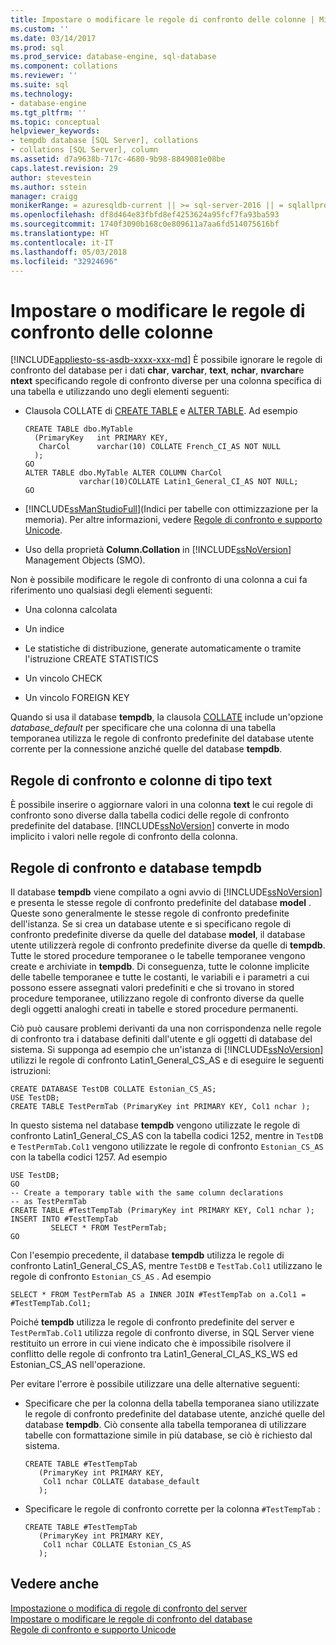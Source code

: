 ```yaml
---
title: Impostare o modificare le regole di confronto delle colonne | Microsoft Docs
ms.custom: ''
ms.date: 03/14/2017
ms.prod: sql
ms.prod_service: database-engine, sql-database
ms.component: collations
ms.reviewer: ''
ms.suite: sql
ms.technology:
- database-engine
ms.tgt_pltfrm: ''
ms.topic: conceptual
helpviewer_keywords:
- tempdb database [SQL Server], collations
- collations [SQL Server], column
ms.assetid: d7a9638b-717c-4680-9b98-8849081e08be
caps.latest.revision: 29
author: stevestein
ms.author: sstein
manager: craigg
monikerRange: = azuresqldb-current || >= sql-server-2016 || = sqlallproducts-allversions
ms.openlocfilehash: df8d464e83fbfd8ef4253624a95fcf7fa93ba593
ms.sourcegitcommit: 1740f3090b168c0e809611a7aa6fd514075616bf
ms.translationtype: HT
ms.contentlocale: it-IT
ms.lasthandoff: 05/03/2018
ms.locfileid: "32924696"
---
```

# <a name="set-or-change-the-column-collation"></a>Impostare o modificare le regole di confronto delle colonne
[!INCLUDE[appliesto-ss-asdb-xxxx-xxx-md](../../includes/appliesto-ss-asdb-xxxx-xxx-md.md)]
  È possibile ignorare le regole di confronto del database per i dati **char**, **varchar**, **text**, **nchar**, **nvarchar**e **ntext** specificando regole di confronto diverse per una colonna specifica di una tabella e utilizzando uno degli elementi seguenti:  
  
-   Clausola COLLATE di [CREATE TABLE](../../t-sql/statements/create-table-transact-sql.md) e [ALTER TABLE](../../t-sql/statements/alter-table-transact-sql.md). Ad esempio  
  
    ```  
    CREATE TABLE dbo.MyTable  
      (PrimaryKey   int PRIMARY KEY,  
       CharCol      varchar(10) COLLATE French_CI_AS NOT NULL  
      );  
    GO  
    ALTER TABLE dbo.MyTable ALTER COLUMN CharCol  
                varchar(10)COLLATE Latin1_General_CI_AS NOT NULL;  
    GO  
    ```  
  
-   [!INCLUDE[ssManStudioFull](../../includes/ssmanstudiofull-md.md)](Indici per tabelle con ottimizzazione per la memoria). Per altre informazioni, vedere [Regole di confronto e supporto Unicode](../../relational-databases/collations/collation-and-unicode-support.md).  
  
-   Uso della proprietà **Column.Collation** in [!INCLUDE[ssNoVersion](../../includes/ssnoversion-md.md)] Management Objects (SMO).  
  
 Non è possibile modificare le regole di confronto di una colonna a cui fa riferimento uno qualsiasi degli elementi seguenti:  
  
-   Una colonna calcolata  
  
-   Un indice  
  
-   Le statistiche di distribuzione, generate automaticamente o tramite l'istruzione CREATE STATISTICS  
  
-   Un vincolo CHECK  
  
-   Un vincolo FOREIGN KEY  
  
 Quando si usa il database **tempdb**, la clausola [COLLATE](~/t-sql/statements/collations.md) include un'opzione *database_default* per specificare che una colonna di una tabella temporanea utilizza le regole di confronto predefinite del database utente corrente per la connessione anziché quelle del database **tempdb**.  
  
## <a name="collations-and-text-columns"></a>Regole di confronto e colonne di tipo text  
 È possibile inserire o aggiornare valori in una colonna **text** le cui regole di confronto sono diverse dalla tabella codici delle regole di confronto predefinite del database. [!INCLUDE[ssNoVersion](../../includes/ssnoversion-md.md)] converte in modo implicito i valori nelle regole di confronto della colonna.  
  
## <a name="collations-and-tempdb"></a>Regole di confronto e database tempdb  
 Il database **tempdb** viene compilato a ogni avvio di [!INCLUDE[ssNoVersion](../../includes/ssnoversion-md.md)] e presenta le stesse regole di confronto predefinite del database **model** . Queste sono generalmente le stesse regole di confronto predefinite dell'istanza. Se si crea un database utente e si specificano regole di confronto predefinite diverse da quelle del database **model**, il database utente utilizzerà regole di confronto predefinite diverse da quelle di **tempdb**. Tutte le stored procedure temporanee o le tabelle temporanee vengono create e archiviate in **tempdb**. Di conseguenza, tutte le colonne implicite delle tabelle temporanee e tutte le costanti, le variabili e i parametri a cui possono essere assegnati valori predefiniti e che si trovano in stored procedure temporanee, utilizzano regole di confronto diverse da quelle degli oggetti analoghi creati in tabelle e stored procedure permanenti.  
  
 Ciò può causare problemi derivanti da una non corrispondenza nelle regole di confronto tra i database definiti dall'utente e gli oggetti di database del sistema. Si supponga ad esempio che un'istanza di [!INCLUDE[ssNoVersion](../../includes/ssnoversion-md.md)] utilizzi le regole di confronto Latin1_General_CS_AS e di eseguire le seguenti istruzioni:  
  
```  
CREATE DATABASE TestDB COLLATE Estonian_CS_AS;  
USE TestDB;  
CREATE TABLE TestPermTab (PrimaryKey int PRIMARY KEY, Col1 nchar );  
```  
  
 In questo sistema nel database **tempdb** vengono utilizzate le regole di confronto Latin1_General_CS_AS con la tabella codici 1252, mentre in `TestDB` e `TestPermTab.Col1` vengono utilizzate le regole di confronto `Estonian_CS_AS` con la tabella codici 1257. Ad esempio  
  
```  
USE TestDB;  
GO  
-- Create a temporary table with the same column declarations  
-- as TestPermTab  
CREATE TABLE #TestTempTab (PrimaryKey int PRIMARY KEY, Col1 nchar );  
INSERT INTO #TestTempTab  
         SELECT * FROM TestPermTab;  
GO  
```  
  
 Con l'esempio precedente, il database **tempdb** utilizza le regole di confronto Latin1_General_CS_AS, mentre `TestDB` e `TestTab.Col1` utilizzano le regole di confronto `Estonian_CS_AS` . Ad esempio  
  
```  
SELECT * FROM TestPermTab AS a INNER JOIN #TestTempTab on a.Col1 = #TestTempTab.Col1;  
```  
  
 Poiché **tempdb** utilizza le regole di confronto predefinite del server e `TestPermTab.Col1` utilizza regole di confronto diverse, in SQL Server viene restituito un errore in cui viene indicato che è impossibile risolvere il conflitto delle regole di confronto tra Latin1_General_CI_AS_KS_WS ed Estonian_CS_AS nell'operazione.  
  
 Per evitare l'errore è possibile utilizzare una delle alternative seguenti:  
  
-   Specificare che per la colonna della tabella temporanea siano utilizzate le regole di confronto predefinite del database utente, anziché quelle del database **tempdb**. Ciò consente alla tabella temporanea di utilizzare tabelle con formattazione simile in più database, se ciò è richiesto dal sistema.  
  
    ```  
    CREATE TABLE #TestTempTab  
       (PrimaryKey int PRIMARY KEY,  
        Col1 nchar COLLATE database_default  
       );  
    ```  
  
-   Specificare le regole di confronto corrette per la colonna `#TestTempTab` :  
  
    ```  
    CREATE TABLE #TestTempTab  
       (PrimaryKey int PRIMARY KEY,  
        Col1 nchar COLLATE Estonian_CS_AS  
       );  
    ```  
  
## <a name="see-also"></a>Vedere anche  
 [Impostazione o modifica di regole di confronto del server](../../relational-databases/collations/set-or-change-the-server-collation.md)   
 [Impostare o modificare le regole di confronto del database](../../relational-databases/collations/set-or-change-the-database-collation.md)   
 [Regole di confronto e supporto Unicode](../../relational-databases/collations/collation-and-unicode-support.md)  
  
  
